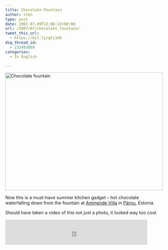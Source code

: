```yaml
---
title: Chocolate Fountain
author: sten
type: post
date: 2007-07-09T13:08:22+00:00
url: /2007/07/chocolate_fountain/
tweet_this_url:
  - https://bit.ly/gFi1mO
dsq_thread_id:
  - 233493009
categories:
  - In English

---
```

[<img src="http://farm2.static.flickr.com/1296/760487470_a545d12285.jpg" width="500" height="375" alt="Chocolate fountain" />][1]
  
Now this is a must-have summer kitchen gadget &#8211; hot chocolate waterfalling down from the fountain at [Ammende Villa][2] in [Pärnu][3], Estonia.
  
Should have taken a video of this not just a photo, it looked way too cool.

<iframe src="http://www.facebook.com/plugins/like.php?href=http%3A%2F%2Fsten.tamkivi.com%2F2007%2F07%2Fchocolate_fountain%2F&layout=standard&show_faces=true&width=450&action=like&colorscheme=light&height=80" scrolling="no" frameborder="0" style="border:none; overflow:hidden; width:450px; height:80px;" allowTransparency="true"></iframe>

 [1]: http://www.flickr.com/photos/seikatsu/760487470/ "Photo Sharing"
 [2]: http://www.ammende.ee/?lang=eng
 [3]: http://www.parnu.ee/
